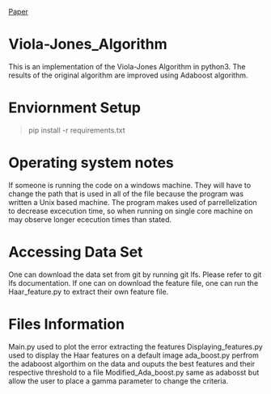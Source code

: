 [Paper](https://www.cs.cmu.edu/~efros/courses/LBMV07/Papers/viola-cvpr-01.pdf) 

# Viola-Jones_Algorithm
This is an implementation of the Viola-Jones Algorithm in python3. The results of the original algorithm are improved using Adaboost algorithm.

# Enviornment Setup

> pip install -r requirements.txt

# Operating system notes

If someone is running the code on a windows machine. They will have to change the path that is used in all of the file because the program was written a Unix based machine. The program makes used of parrellelization to decrease excecution time, so when running on single core machine on may observe longer ececution times than stated.  

# Accessing Data Set

One can download the data set from git by running git lfs. Please refer to git lfs documentation. If one can on download the feature file, one can run the Haar_feature.py to extract their own feature file. 

# Files Information

Main.py used to plot the error extracting the features 
Displaying_features.py used to display the Haar features on a default image
ada_boost.py perfrom the adaboost algorthim on the data and ouputs the best features and their respective threshold to a file
Modified_Ada_boost.py same as adabosst but allow the user to place a gamma parameter to change the criteria.


